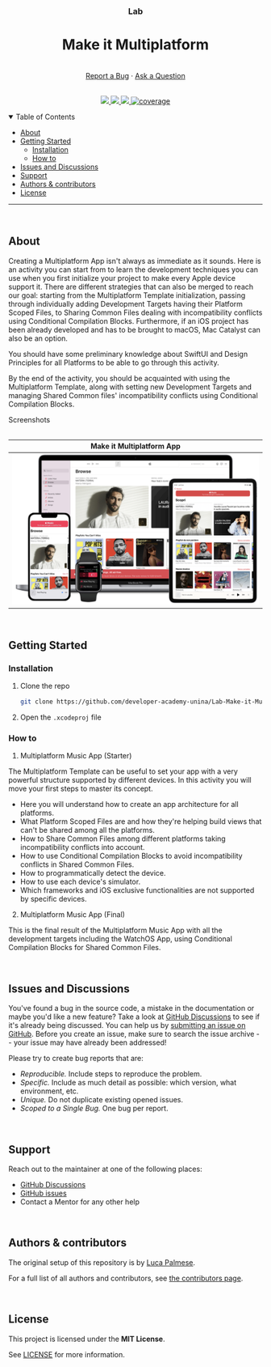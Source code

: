 <div align="center">
  <h3>Lab</h3>
  <h1>Make it Multiplatform</h1>
  <br />
  <a href="https://github.com/developer-academy-unina/Lab-Make-it-Multiplatform/issues/new?assignees=&labels=bug&template=01_BUG_REPORT.md&title=bug%3A+">Report a Bug</a>
  ·
  <a href="https://github.com/developer-academy-unina/Lab-Make-it-Multiplatform/discussions">Ask a Question</a>
  
</div>
  <br />
<p align="center">
  <a href="#" alt="Version">
    <img src="https://img.shields.io/static/v1?label=Version&message=2.0.0&color=brightgreen" />
  </a>
  <a href="#" alt="XCode Version">
    <img src="https://img.shields.io/static/v1?label=XCode%20Version&message=14.0&color=brightgreen&logo=xcode" />
  </a>        
  <a href="#" alt="Swift Version">
    <img src="https://img.shields.io/static/v1?label=Swift%20Version&message=5.0&color=brightgreen&logo=swift" />
  </a>
  <a href="#" alt="Framework used">
    <img src="https://img.shields.io/static/v1?label=Framework%20used&message=SwiftUI&color=brightgreen&logo=swift"
            alt="coverage">
  </a>          
</p>

<details open="open">
<summary>Table of Contents</summary>

- [About](#about)
- [Getting Started](#getting-started)
  - [Installation](#installation)
  - [How to](#how-to)
- [Issues and Discussions](#issues-and-discussions)
- [Support](#support)
- [Authors & contributors](#authors--contributors)
- [License](#license)

</details>

---
<br />

## About

Creating a Multiplatform App isn't always as immediate as it sounds. Here is an activity you can start from to learn the development techniques you can use when you first initialize your project to make every Apple device support it. There are different strategies that can also be merged to reach our goal: starting from the Multiplatform Template initialization, passing through individually adding Development Targets having their Platform Scoped Files, to Sharing Common Files dealing with incompatibility conflicts using Conditional Compilation Blocks. Furthermore, if an iOS project has been already developed and has to be brought to macOS, Mac Catalyst can also be an option.

You should have some preliminary knowledge about SwiftUI and Design Principles for all Platforms to be able to go through this activity.

By the end of the activity, you should be acquainted with using the Multiplatform Template, along with setting new Development Targets and managing Shared Common files' incompatibility conflicts using Conditional Compilation Blocks.

<summary>Screenshots</summary>
<br>

|                               Make it Multiplatform App                               |
| :-------------------------------------------------------------------: |
| <img src="docs/images/MultiplatformApp.png" title="Multiplatform Music App" width="100%"> |

<br />

## Getting Started

### Installation

1. Clone the repo

   ```sh
   git clone https://github.com/developer-academy-unina/Lab-Make-it-Multiplatform
   ```

2. Open the ```.xcodeproj``` file

### How to

1. Multiplatform Music App (Starter)

The Multiplatform Template can be useful to set your app with a very powerful structure supported by different devices. In this activity you will move your first steps to master its concept.

- Here you will understand how to create an app architecture for all platforms.
- What Platform Scoped Files are and how they're helping build views that can't be shared among all the platforms.
- How to Share Common Files among different platforms taking incompatibility conflicts into account.
- How to use Conditional Compilation Blocks to avoid incompatibility conflicts in Shared Common Files.
- How to programmatically detect the device.
- How to use each device's simulator.
- Which frameworks and iOS exclusive functionalities are not supported by specific devices.

2. Multiplatform Music App (Final)

This is the final result of the Multiplatform Music App with all the development targets including the WatchOS App, using Conditional Compilation Blocks for Shared Common Files.

<br />

## Issues and Discussions

You've found a bug in the source code, a mistake in the documentation or maybe you'd like a new feature? Take a look at [GitHub Discussions](https://github.com/developer-academy-unina/Lab-Make-it-Multiplatform/discussions) to see if it's already being discussed. You can help us by [submitting an issue on GitHub](https://github.com/developer-academy-unina/Lab-Make-it-Multiplatform/issues). Before you create an issue, make sure to search the issue archive -- your issue may have already been addressed!

Please try to create bug reports that are:

- _Reproducible._ Include steps to reproduce the problem.
- _Specific._ Include as much detail as possible: which version, what environment, etc.
- _Unique._ Do not duplicate existing opened issues.
- _Scoped to a Single Bug._ One bug per report.

<br />

## Support

Reach out to the maintainer at one of the following places:

- [GitHub Discussions](https://github.com/developer-academy-unina/Lab-Make-it-Multiplatform/discussions)
- [GitHub issues](https://github.com/developer-academy-unina/Lab-Make-it-Multiplatform/issues/new?assignees=&labels=question&template=04_SUPPORT_QUESTION.md&title=support%3A+)
- Contact a Mentor for any other help

<br />

## Authors & contributors

The original setup of this repository is by [Luca Palmese](https://github.com/pal-luke).

For a full list of all authors and contributors, see [the contributors page](https://github.com/developer-academy-unina/Lab-Make-it-Multiplatform/contributors).

<br />

## License

This project is licensed under the **MIT License**.

See [LICENSE](LICENSE) for more information.
